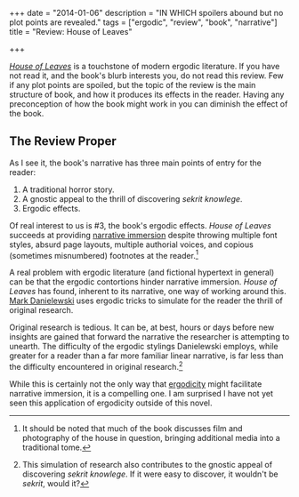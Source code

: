 +++
date = "2014-01-06"
description = "IN WHICH spoilers abound but no plot points are revealed."
tags = ["ergodic", "review", "book", "narrative"]
title = "Review: House of Leaves"

+++

*<a href="http://www.amazon.com/gp/product/0375703764/ref=as_li_ss_tl?ie=UTF8&camp=1789&creative=390957&creativeASIN=0375703764&linkCode=as2&tag=phawkcom-20">House
of Leaves</a>* is a touchstone of modern ergodic literature. If you have not
read it, and the book's blurb interests you, do not read this review. Few if
any plot points are spoiled, but the topic of the review is the main structure
of book, and how it produces its effects in the reader. Having any
preconception of how the book might work in you can diminish the effect of the
book.

## The Review Proper

As I see it, the book's narrative has three main points of entry for the reader:

1. A traditional horror story.
2. A gnostic appeal to the thrill of discovering *sekrit knowlege*.
3. Ergodic effects.

Of real interest to us is #3, the book's ergodic effects. *House of Leaves*
succeeds at providing [narrative
immersion](http://en.wikipedia.org/wiki/Transportation_theory_(psychology))
despite throwing multiple font styles, absurd page layouts, multiple authorial
voices, and copious
(sometimes misnumbered) footnotes at the reader.[^2]

A real problem with ergodic literature (and fictional hypertext in general) can
be that the ergodic contortions hinder narrative immersion. *House of Leaves*
has found, inherent to its narrative, one way of working around this.
[Mark Danielewski](http://markzdanielewski.com) uses ergodic tricks to simulate for the reader the thrill of
original research.

Original research is tedious. It can be, at best, hours or days before new
insights are gained that forward the narrative the researcher is attempting to
unearth. The difficulty of the ergodic stylings Danielewski employs, while
greater for a reader than a far more familiar linear narrative, is far less
than the difficulty encountered in original research.[^1]

While this is certainly not the only way that
[ergodicity](/ergodic.html) might facilitate
narrative immersion, it is a compelling one. I am surprised I have not yet seen
this application of ergodicity outside of this novel.

[^1]: This simulation of research also contributes to the gnostic appeal of discovering *sekrit knowlege*. If it were easy to discover, it wouldn't be *sekrit*, would it?

[^2]: It should be noted that much of the book discusses film and photography of the house in question, bringing additional media into a traditional tome.
